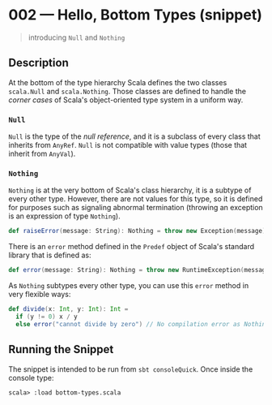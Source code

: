# 002 &mdash; Hello, Bottom Types (snippet)
> introducing `Null` and `Nothing`

## Description
At the bottom of the type hierarchy Scala defines the two classes `scala.Null` and `scala.Nothing`. Those classes are defined to handle the *corner cases* of Scala's object-oriented type system in a uniform way.

### `Null`
`Null` is the type of the *null reference*, and it is a subclass of every class that inherits from `AnyRef`. `Null` is not compatible with value types (those that inherit from `AnyVal`).

### `Nothing`
`Nothing` is at the very bottom of Scala's class hierarchy, it is a subtype of every other type. However, there are not values for this type, so it is defined for purposes such as signaling abnormal termination (throwing an exception is an expression of type `Nothing`).

```scala
def raiseError(message: String): Nothing = throw new Exception(message)
```

There is an `error` method defined in the `Predef` object of Scala's standard library that is defined as:
```scala
def error(message: String): Nothing = throw new RuntimeException(message)
```

As `Nothing` subtypes every other type, you can use this `error` method in very flexible ways:
```scala
def divide(x: Int, y: Int): Int = 
  if (y != 0) x / y
  else error("cannot divide by zero") // No compilation error as Nothing is a subtype of Int
```


## Running the Snippet
The snippet is intended to be run from `sbt consoleQuick`. Once inside the console type:
```
scala> :load bottom-types.scala
```
